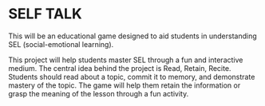 # SELF TALK
This will be an educational game designed to aid students in understanding SEL (social-emotional learning).

This project will help students master SEL through a fun and interactive medium. The central idea behind the project is Read, Retain, Recite. Students should read about a topic, commit it to memory, and demonstrate mastery of the topic. The game will help them retain the information or grasp the meaning of the lesson through a fun activity.
